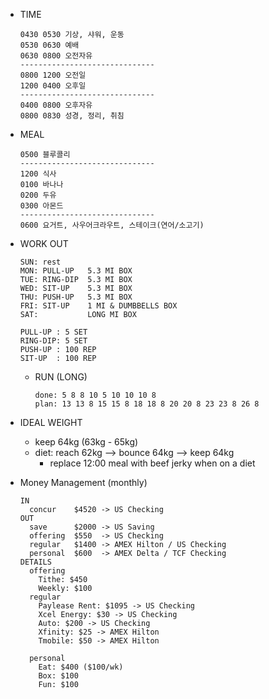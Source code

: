 * TIME
  ```
  0430 0530 기상, 샤워, 운동
  0530 0630 예배
  0630 0800 오전자유
  ------------------------------
  0800 1200 오전일              
  1200 0400 오후일              
  ------------------------------
  0400 0800 오후자유
  0800 0830 성경, 정리, 취침
  ```

* MEAL
  ```
  0500 블루콜리
  ------------------------------
  1200 식사
  0100 바나나
  0200 두유
  0300 아몬드
  ------------------------------
  0600 요거트, 사우어크라우트, 스테이크(연어/소고기)
  ```

* WORK OUT
  ```
  SUN: rest
  MON: PULL-UP   5.3 MI BOX
  TUE: RING-DIP  5.3 MI BOX
  WED: SIT-UP    5.3 MI BOX
  THU: PUSH-UP   5.3 MI BOX
  FRI: SIT-UP    1 MI & DUMBBELLS BOX
  SAT:           LONG MI BOX

  PULL-UP : 5 SET
  RING-DIP: 5 SET
  PUSH-UP : 100 REP
  SIT-UP  : 100 REP
  ```

  * RUN (LONG)
    ```
    done: 5 8 8 10 5 10 10 10 8
    plan: 13 13 8 15 15 8 18 18 8 20 20 8 23 23 8 26 8
    ```

* IDEAL WEIGHT
  * keep 64kg (63kg - 65kg)
  * diet: reach 62kg --> bounce 64kg --> keep 64kg
    * replace 12:00 meal with beef jerky when on a diet

* Money Management (monthly)
  ```
  IN
    concur    $4520 -> US Checking
  OUT
    save      $2000 -> US Saving
    offering  $550  -> US Checking
    regular   $1400 -> AMEX Hilton / US Checking
    personal  $600  -> AMEX Delta / TCF Checking
  DETAILS
    offering
      Tithe: $450
      Weekly: $100
    regular
      Paylease Rent: $1095 -> US Checking
      Xcel Energy: $30 -> US Checking
      Auto: $200 -> US Checking
      Xfinity: $25 -> AMEX Hilton
      Tmobile: $50 -> AMEX Hilton
      
    personal
      Eat: $400 ($100/wk)
      Box: $100
      Fun: $100
  ```
